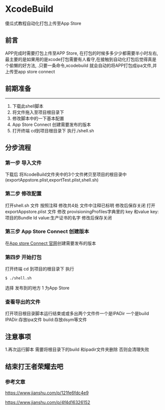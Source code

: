 # XcodeBuild
傻瓜式教程自动化打包上传至App Store

前言
---
  APP完成时需要打包上传至APP Store, 在打包的时候多多少少都需要半小时左右,最主要的是如果用的是xcode打包需要有人看守,在接触到自动化打包后觉得真是个偷懒的好方法,
 .只要一条命令,xcodebuild 就会自动的将APP打包成ipa文件,并上传至app store connect
 
## 前期准备
---
1. 下载此shell脚本
2. 将文件拖入至项目根目录下
3. 修改脚本中的一下基本配置
4. App Store Connect 创建需要发布的版本
5. 打开终端 cd到项目根目录下 执行./shell.sh 

## 分步流程
### 第一步 导入文件
下载后 将XcodeBuild文件夹中的3个文件拷贝至项目的根目录中(exportAppstore.plist,exportTest.plist,shell.sh)
### 第二步 修改配置
打开shell.sh 文件
按照注释 修改共4处 文件中注释已标明 修改后保存关闭
打开exportAppstore.plist 文件
修改 provisioningProfiles字典里的 key 和value
key:项目的Bundle Id
value:生产证书的名字
修改后保存关闭
### 第三步 App Store Connect 创建版本
在[App store Connect 官网](https://itunesconnect.apple.com/login)创建需要发布的版本
### 第四步 开始打包 
打开终端 cd 到项目的根目录下
执行
```CPP，monokai
$ ./shell.sh
```
选择 发布到的地方 1 为App Store
### 查看导出的文件
打开项目根目录脚本运行结束或或多出两个文件件一个是IPADir 一个是build
IPADir:存放ipa文件
build:存放dsym等文件
## 注意事项
1.再次运行脚本 需要将根目录下的build 和ipadir文件夹删除 否则会清理失败
## 结束打王者荣耀去吧
  ### 参考文章
https://www.jianshu.com/p/121fe6fdc4e9

https://www.jianshu.com/p/4f4d16326152






